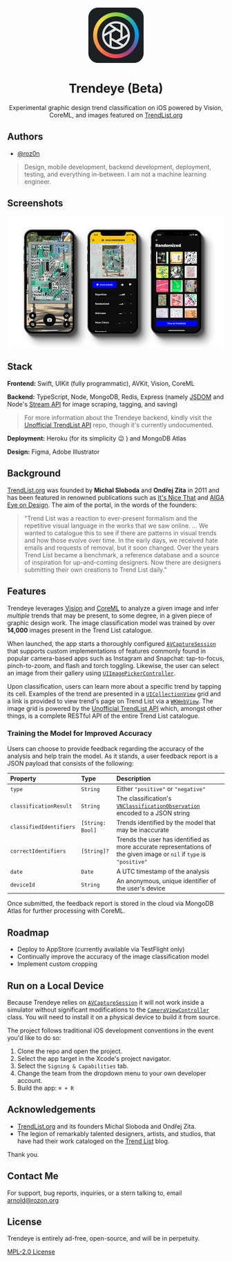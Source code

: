 <p align="center" width="100%">
    <img width="128px" height="128px" src="./README-Icon.png"> 
</p>

<h1 align="center">Trendeye (Beta)</h1>

<p align="center" width="100%">
Experimental graphic design trend classification on iOS powered by Vision, CoreML, and images featured on <a href="https://www.trendlist.org">TrendList.org</a>
</p>

## Authors

- [@roz0n](https://www.rozon.org/)

> Design, mobile development, backend development, deployment, testing, and everything in-between. I am not a machine learning engineer.

## Screenshots

<p align="center" width="100%">
    <img src="./README-Screenshots.png"> 
</p>

## Stack

**Frontend:** Swift, UIKit (fully programmatic), AVKit, Vision, CoreML

**Backend:** TypeScript, Node, MongoDB, Redis, Express (namely [JSDOM](https://github.com/jsdom/jsdom) and Node's [Stream API](https://nodejs.org/api/stream.html#stream_stream) for image scraping, tagging, and saving)

> For more information about the Trendeye backend, kindly visit the [Unofficial TrendList API](https://github.com/roz0n/trendlist-api) repo, though it's currently undocumented.

**Deployment:** Heroku (for its simplicity 😉 ) and MongoDB Atlas

**Design:** Figma, Adobe Illustrator

## Background

[TrendList.org](https://www.trendlist.org) was founded by **Michal Sloboda** and **Ondřej Zita** in 2011 and has been featured in renowned publications such as [It's Nice That](https://www.itsnicethat.com/features/trend-list-graphic-design-trends-2020-preview-of-the-year-2020-opinion-060120) and [AIGA Eye on Design](https://eyeondesign.aiga.org/the-trick-to-predicting-2016s-graphic-design-trends/). The aim of the portal, in the words of the founders:

> "Trend List was a reaction to ever-present formalism and the repetitive visual language in the works that we saw online. … We wanted to catalogue this to see if there are patterns in visual trends and how those evolve over time. In the early days, we received hate emails and requests of removal, but it soon changed. Over the years Trend List became a benchmark, a reference database and a source of inspiration for up-and-coming designers. Now there are designers submitting their own creations to Trend List daily."

## Features

Trendeye leverages [Vision](https://developer.apple.com/documentation/vision) and [CoreML](https://developer.apple.com/documentation/coreml) to analyze a given image and infer _multiple_ trends that may be present, to some degree, in a given piece of graphic design work. The image classification model was trained by over **14,000** images present in the Trend List catalogue.

When launched, the app starts a thoroughly configured [`AVCaptureSession`](https://developer.apple.com/documentation/avfoundation/avcapturesession) that supports custom implementations of features commonly found in popular camera-based apps such as Instagram and Snapchat: tap-to-focus, pinch-to-zoom, and flash and torch toggling. Likewise, the user can select an image from their gallery using [`UIImagePickerController`](https://developer.apple.com/documentation/uikit/uiimagepickercontroller).

Upon classification, users can learn more about a specific trend by tapping its cell. Examples of the trend are presented in a [`UICollectionView`](https://developer.apple.com/documentation/uikit/uicollectionview) grid and a link is provided to view trend's page on Trend List via a [`WKWebView`](https://developer.apple.com/documentation/webkit/wkwebview). The image grid is powered by the [Unofficial TrendList API](https://github.com/roz0n/trendlist-api) which, amongst other things, is a complete RESTful API of the entire Trend List catalogue.

### Training the Model for Improved Accuracy

Users can choose to provide feedback regarding the accuracy of the analysis and help train the model. As it stands, a user feedback report is a JSON payload that consists of the following:

| Property                | Type             | Description                                                                                                                                                 |
| :---------------------- | :--------------- | :---------------------------------------------------------------------------------------------------------------------------------------------------------- |
| `type`                  | `String`         | Either `"positive"` or `"negative"`                                                                                                                         |
| `classificationResult`  | `String`         | The classification's [`VNClassificationObservation`](https://developer.apple.com/documentation/vision/vnclassificationobservation) encoded to a JSON string |
| `classifiedIdentifiers` | `[String: Bool]` | Trends identified by the model that may be inaccurate                                                                                                       |
| `correctIdentifiers`    | `[String]?`      | Trends the user has identified as more accurate representations of the given image or `nil` if `type` is `"positive"`                                       |
| `date`                  | `Date`           | A UTC timestamp of the analysis                                                                                                                             |
| `deviceId`              | `String`         | An anonymous, unique identifier of the user's device                                                                                                        |

Once submitted, the feedback report is stored in the cloud via MongoDB Atlas for further processing with CoreML.

## Roadmap

- Deploy to AppStore (currently available via TestFlight only)
- Continually improve the accuracy of the image classification model
- Implement custom cropping

## Run on a Local Device

Because Trendeye relies on [`AVCaptureSession`](https://developer.apple.com/documentation/avfoundation/avcapturesession) it will not work inside a simulator without significant modifications to the [`CameraViewController`](https://github.com/roz0n/Trendeye/blob/master/Trendeye/Controllers/CameraViewController.swift) class. You will need to install it on a physical device to build it from source.

The project follows traditional iOS development conventions in the event you'd like to do so:

1. Clone the repo and open the project.
2. Select the app target in the Xcode's project navigator.
3. Select the `Signing & Capabilities` tab.
4. Change the team from the dropdown menu to your own developer account.
5. Build the app: `⌘ + R`

## Acknowledgements

- [TrendList.org](https://www.trendlist.org/) and its founders Michal Sloboda and Ondřej Zita.
- The legion of remarkably talented designers, artists, and studios, that have had their work cataloged on the [Trend List](https://www.trendlist.org) blog.

Thank you.

## Contact Me

For support, bug reports, inquiries, or a stern talking to, email [arnold@rozon.org](mailto:arnold@rozon.org)

## License

Trendeye is entirely ad-free, open-source, and will be in perpetuity.

[MPL-2.0 License](https://choosealicense.com/licenses/mpl-2.0/)
